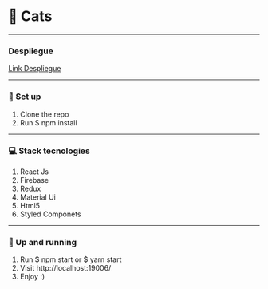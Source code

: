 # 🔭 Cats

*********
### Despliegue

[Link Despliegue](https://cat-plrvreozx-damarislh10.vercel.app/)



********

### 📡  Set up

1. Clone the repo
2. Run $ npm install

********
### 💻 Stack tecnologies
1. React Js
2. Firebase
3. Redux
4. Material Ui
5. Html5
6. Styled Componets

********
### 🤠 Up and running

1. Run $ npm start or $ yarn start
2. Visit http://localhost:19006/
3. Enjoy :)
